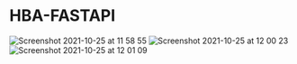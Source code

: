 # HBA-FASTAPI

![Screenshot 2021-10-25 at 11 58 55](https://user-images.githubusercontent.com/45718753/138683827-267cab0b-4f21-499c-a98f-7f199d5ec858.png)
![Screenshot 2021-10-25 at 12 00 23](https://user-images.githubusercontent.com/45718753/138683992-cc33a7a2-05e2-47f5-94c0-1bb707946dcd.png)
![Screenshot 2021-10-25 at 12 01 09](https://user-images.githubusercontent.com/45718753/138684089-25e8680d-27b1-430c-891e-adcd8f4f0c98.png)
